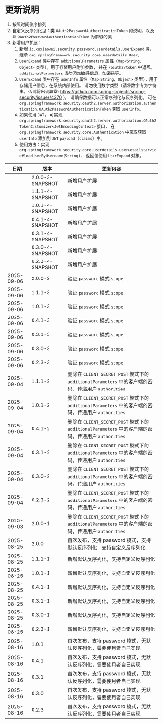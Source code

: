 # 更新说明

1. 按照时间倒序排列
2. 自定义反序列化见：类 `OAuth2PasswordAuthenticationToken` 的说明、以及以 `OAuth2PasswordAuthenticationToken` 为前缀的类
3. 新增用户扩展：
    1. 新增 `io.xuxiaowei.security.password.userdetails.UserExpand` 类，继承
       `org.springframework.security.core.userdetails.User`。
    2. `UserExpand` 类中存在 `additionalParameters` 属性（`Map<String, Object>` 类型），用于存储用户附加参数，
       并在 `/oauth2/token` 中返回。
       `additionalParameters` 请勿添加敏感信息，如密码等。
    3. `UserExpand` 类中存在 `userInfo` 属性（`Map<String, Object>` 类型），用于存储用户信息，在系统内部使用。
       请勿使用数字类型（请将数字专为字符串，否则将出现异常: https://github.com/spring-projects/spring-security/issues/4370 ），
       请确保数据可以正常序列化与反序列化。
       可在 `org.springframework.security.oauth2.server.authorization.authentication.OAuth2PasswordAuthenticationToken`
       获取 `userInfo`。
    4. 如果使用 `JWT`，
       可实现 `org.springframework.security.oauth2.server.authorization.OAuth2TokenCustomizer<JwtEncodingContext>` 接口，
       在 `org.springframework.security.core.Authentication` 中获取获取 `userInfo` 添加到 `JWT` `payload`（`claims`）中。
    5. 使用方法：实现 `org.springframework.security.core.userdetails.UserDetailsService#loadUserByUsername(String)`，
       返回值使用 `UserExpand` 对象。

| 日期         | 版本               | 更新内容                                                                             |
|------------|------------------|----------------------------------------------------------------------------------|
|            | 2.0.0-3-SNAPSHOT | 新增用户扩展                                                                           |
|            | 1.1.1-4-SNAPSHOT | 新增用户扩展                                                                           |
|            | 1.0.1-4-SNAPSHOT | 新增用户扩展                                                                           |
|            | 0.4.1-4-SNAPSHOT | 新增用户扩展                                                                           |
|            | 0.3.1-4-SNAPSHOT | 新增用户扩展                                                                           |
|            | 0.3.0-4-SNAPSHOT | 新增用户扩展                                                                           |
|            | 0.2.3-4-SNAPSHOT | 新增用户扩展                                                                           |
| 2025-09-06 | 2.0.0-2          | 验证 `password` 模式 `scope`                                                         |
| 2025-09-06 | 1.1.1-3          | 验证 `password` 模式 `scope`                                                         |
| 2025-09-06 | 1.0.1-3          | 验证 `password` 模式 `scope`                                                         |
| 2025-09-06 | 0.4.1-3          | 验证 `password` 模式 `scope`                                                         |
| 2025-09-06 | 0.3.1-3          | 验证 `password` 模式 `scope`                                                         |
| 2025-09-06 | 0.3.0-3          | 验证 `password` 模式 `scope`                                                         |
| 2025-09-06 | 0.2.3-3          | 验证 `password` 模式 `scope`                                                         |
| 2025-09-04 | 1.1.1-2          | 删除在 `CLIENT_SECRET_POST` 模式下的 `additionalParameters` 中的客户端的密码，传递用户 `authorities` |
| 2025-09-04 | 1.0.1-2          | 删除在 `CLIENT_SECRET_POST` 模式下的 `additionalParameters` 中的客户端的密码，传递用户 `authorities` |
| 2025-09-04 | 0.4.1-2          | 删除在 `CLIENT_SECRET_POST` 模式下的 `additionalParameters` 中的客户端的密码，传递用户 `authorities` |
| 2025-09-04 | 0.3.1-2          | 删除在 `CLIENT_SECRET_POST` 模式下的 `additionalParameters` 中的客户端的密码，传递用户 `authorities` |
| 2025-09-04 | 0.3.0-2          | 删除在 `CLIENT_SECRET_POST` 模式下的 `additionalParameters` 中的客户端的密码，传递用户 `authorities` |
| 2025-09-04 | 0.2.3-2          | 删除在 `CLIENT_SECRET_POST` 模式下的 `additionalParameters` 中的客户端的密码，传递用户 `authorities` |
| 2025-09-03 | 2.0.0-1          | 删除在 `CLIENT_SECRET_POST` 模式下的 `additionalParameters` 中的客户端的密码，传递用户 `authorities` |
| 2025-08-25 | 2.0.0            | 首次发布，支持 password 模式，支持默认反序列化，支持自定义反序列化                                           |
| 2025-08-25 | 1.1.1-1          | 新增默认反序列化，支持自定义反序列化                                                               |
| 2025-08-25 | 1.0.1-1          | 新增默认反序列化，支持自定义反序列化                                                               |
| 2025-08-25 | 0.4.1-1          | 新增默认反序列化，支持自定义反序列化                                                               |
| 2025-08-25 | 0.3.1-1          | 新增默认反序列化，支持自定义反序列化                                                               |
| 2025-08-25 | 0.3.0-1          | 新增默认反序列化，支持自定义反序列化                                                               |
| 2025-08-25 | 0.2.3-1          | 新增默认反序列化，支持自定义反序列化                                                               |
| 2025-08-16 | 1.0.1            | 首次发布，支持 password 模式，无默认反序列化，需要使用者自己实现                                            |
| 2025-08-16 | 0.4.1            | 首次发布，支持 password 模式，无默认反序列化，需要使用者自己实现                                            |
| 2025-08-16 | 0.3.1            | 首次发布，支持 password 模式，无默认反序列化，需要使用者自己实现                                            |
| 2025-08-16 | 0.3.0            | 首次发布，支持 password 模式，无默认反序列化，需要使用者自己实现                                            |
| 2025-08-16 | 0.2.3            | 首次发布，支持 password 模式，无默认反序列化，需要使用者自己实现                                            |
